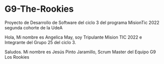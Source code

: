 # G9-The-Rookies
Proyecto de Desarrollo de Software del ciclo 3 del programa MisionTic 2022 segunda cohorte de la UdeA

Hola, Mi nombre es Angelica May, soy Tripulante Mision TIC 2022  e Integrante del Grupo 25 del ciclo 3.

Saludos.  Mi nombre es Jesús Pinto Jaramillo, Scrum Master del Equipo G9 Los Rookies
